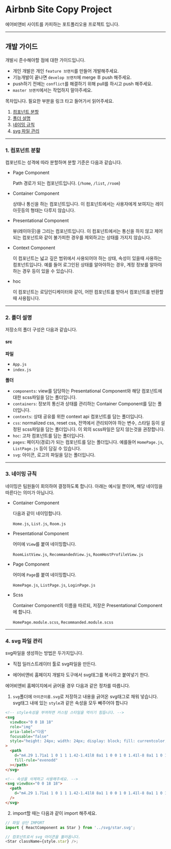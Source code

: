 # Airbnb Site Copy Project

에어비앤비 사이트를 카피하는 포트폴리오용 프로젝트 입니다.

---

## 개발 가이드

개발시 준수해야할 점에 대한 가이드입니다.

- 개인 개발은 개인 `feature 브랜치`를 만들어 개발해주세요.
- 기능개발이 끝나면 `develop 브랜치`에 merge 후 push 해주세요.
- push하기 전에는 `conflict`를 해결하기 위해 pull를 하시고 push 해주세요.
- `master 브랜치`에서는 작업하지 말아주세요.

목차입니다. 필요한 부분을 링크 타고 들어가서 읽어주세요.

1. [컴포넌트 분할](#1.-컴포넌트-분할)
2. [폴더 설명](#2.-폴더-설명)
3. [네이밍 규칙](#3.-네이밍-규칙)
4. [svg 파일 관리](#4.-svg-파일-관리)

---

### 1. 컴포넌트 분할

컴포넌트는 성격에 따라 분할하며 분할 기준은 다음과 같습니다.

- Page Component

  Path 경로가 되는 컴포넌트입니다. (`/home`, `/list`, `/room`)

- Container Component

  상태나 통신을 하는 컴포넌트입니다. 이 컴포넌트에서는 사용자에게 보여지는 레이아웃등의 형태는 다루지 않습니다.

- Presentational Component

  뷰(레이아웃)을 그리는 컴포넌트입니다. 이 컴포넌트에서는 통신을 하지 않고 제어되는 컴포넌트와 같이 불가피한 경우를 제외하고는 상태를 가지지 않습니다.

- Context Component

  이 컴포넌트는 넓고 깊은 범위에서 사용되어야 하는 상태, 속성이 있을때 사용하는 컴포넌트입니다. 예를 들어 로그인된 상태를 알아야하는 경우, 계정 정보를 알아야 하는 경우 등이 있을 수 있습니다.

- hoc

  이 컴포넌트는 로딩인디케이터와 같이, 어떤 컴포넌트를 받아서 컴포넌트를 반환할 때 사용됩니다.

---

### 2. 폴더 설명

저장소의 폴더 구성은 다음과 같습니다.

#### src

**파일**

- `App.js`
- `index.js`

**폴더**

- `components`: view를 담당하는 Presentational Component와 해당 컴포넌트에 대한 scss파일을 담는 폴더입니다.
- `containers`: 정보의 통신과 상태를 관리하는 Container Component를 담는 폴더입니다.
- `contexts`: 상태 공유를 위한 context api 컴포넌트를 담는 폴더입니다.
- `css`: normalized css, reset css, 전역에서 관리되어야 하는 변수, 스타일 등이 설정된 scss파일을 담는 폴더입니다. 이 외의 scss파일은 담지 않는것을 권장합니다.
- `hoc`: 고차 컴포넌트를 담는 폴더입니다.
- `pages`: 페이지(경로)가 되는 컴포넌트를 담는 폴더입니다. 예를들어 `HomePage.js`, `ListPage.js` 등이 담길 수 있습니다.
- `svg`: 아이콘, 로고의 파일을 담는 폴더입니다.

---

### 3. 네이밍 규칙

네이밍은 팀원들이 회의하여 결정하도록 합니다. 아래는 예시일 뿐이며, 해당 네이밍을 따른다는 의미가 아닙니다.

- Container Component

  다음과 같이 네이밍합니다.

  `Home.js`, `List.js`, `Room.js`

- Presentational Component

  어미에 `View`를 붙여 네이밍합니다.

  `RoomListView.js`, `RecommandedView.js`, `RoomHostProfileView.js`

- Page Component

  어미에 `Page`를 붙여 네이밍합니다.

  `HomePage.js`, `ListPage.js`, `LoginPage.js`

- Scss

  Container Component의 이름을 따르되, 저장은 Presentational Component에 합니다.

  `HomePage.module.scss`, `Recommanded.module.scss`

---

### 4. svg 파일 관리

svg파일을 생성하는 방법은 두가지입니다.

- 직접 일러스트레이터 툴로 svg파일을 만든다.

- 에어비앤비 홈페이지 개발자 도구에서 svg태그를 복사하고 붙여넣기 한다.

에어비엔비 홈페이지에서 긁어올 경우 다음과 같은 정차를 따릅니다.

1. `svg`폴더에 `아이콘이름.svg`로 저장하고 내용을 긁어온 svg태그로 채워 넣습니다. svg태그 내에 있는 `style`과 같은 속성을 모두 빼주어야 합니다

```html
<!-- style속성을 부여하면 커스텀 스타일을 먹이기 힘듭니다. -->
<svg
  viewBox="0 0 18 18"
  role="img"
  aria-label="다음"
  focusable="false"
  style="height: 24px; width: 24px; display: block; fill: currentcolor;"
>
  <path
    d="m4.29 1.71a1 1 0 1 1 1.42-1.41l8 8a1 1 0 0 1 0 1.41l-8 8a1 1 0 1 1 -1.42-1.41l7.29-7.29z"
    fill-rule="evenodd"
  ></path>
</svg>

<!-- 속성을 삭제하고 사용해주세요. -->
<svg viewBox="0 0 18 18">
  <path
    d="m4.29 1.71a1 1 0 1 1 1.42-1.41l8 8a1 1 0 0 1 0 1.41l-8 8a1 1 0 1 1 -1.42-1.41l7.29-7.29z"
  />
</svg>
```

2. import할 때는 다음과 같이 import 해주세요.

```js
// 파일 상단 IMPORT
import { ReactComponent as Star } from '../svg/star.svg';

// 컴포넌트로서 svg 아이콘을 불러옵니다.
<Star className={style.star} />;
```

